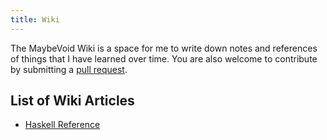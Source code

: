 ```yaml
---
title: Wiki
---
```


The MaybeVoid Wiki is a space for me to write down notes and references
of things that I have learned over time. You are also welcome to contribute
by submitting a [pull request](https://github.com/maybevoid/maybevoid.com/pulls).

## List of Wiki Articles

  - [Haskell Reference](/wiki/haskell-reference.html)